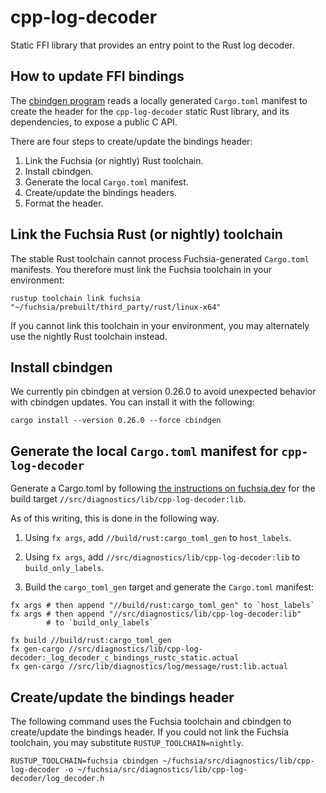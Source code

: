 # cpp-log-decoder

Static FFI library that provides an entry point to the Rust log decoder.

## How to update FFI bindings

The [cbindgen program](https://github.com/mozilla/cbindgen) reads a
locally generated `Cargo.toml` manifest to create the header
for the `cpp-log-decoder` static Rust library, and its dependencies, to
expose a public C API.

There are four steps to create/update the bindings header:

1. Link the Fuchsia (or nightly) Rust toolchain.
2. Install cbindgen.
3. Generate the local `Cargo.toml` manifest.
4. Create/update the bindings headers.
5. Format the header.

## Link the Fuchsia Rust (or nightly) toolchain

The stable Rust toolchain cannot process Fuchsia-generated
`Cargo.toml` manifests. You therefore must link the Fuchsia toolchain in
your environment:

```
rustup toolchain link fuchsia "~/fuchsia/prebuilt/third_party/rust/linux-x64"
```

If you cannot link this toolchain in your environment, you may
alternately use the nightly Rust toolchain instead.

## Install cbindgen

We currently pin cbindgen at version 0.26.0 to avoid unexpected
behavior with cbindgen updates. You can install it with the following:

```
cargo install --version 0.26.0 --force cbindgen
```

## Generate the local `Cargo.toml` manifest for `cpp-log-decoder`

Generate a Cargo.toml by following [the instructions on
fuchsia.dev](https://fuchsia.dev/fuchsia-src/development/languages/rust/cargo)
for the build target
`//src/diagnostics/lib/cpp-log-decoder:lib`.

As of this writing, this is done in the following way.

1. Using `fx args`, add `//build/rust:cargo_toml_gen` to `host_labels`.

2. Using `fx args`, add `//src/diagnostics/lib/cpp-log-decoder:lib`
   to `build_only_labels`.

3. Build the `cargo_toml_gen` target and generate the `Cargo.toml`
   manifest:

```
fx args # then append "//build/rust:cargo_toml_gen" to `host_labels`
fx args # then append "//src/diagnostics/lib/cpp-log-decoder:lib"
        # to `build_only_labels`

fx build //build/rust:cargo_toml_gen
fx gen-cargo //src/diagnostics/lib/cpp-log-decoder:_log_decoder_c_bindings_rustc_static.actual
fx gen-cargo //src/lib/diagnostics/log/message/rust:lib.actual
```

## Create/update the bindings header

The following command uses the Fuchsia toolchain and cbindgen to
create/update the bindings header. If you could not link the
Fuchsia toolchain, you may substitute `RUSTUP_TOOLCHAIN=nightly`.

```
RUSTUP_TOOLCHAIN=fuchsia cbindgen ~/fuchsia/src/diagnostics/lib/cpp-log-decoder -o ~/fuchsia/src/diagnostics/lib/cpp-log-decoder/log_decoder.h
```

